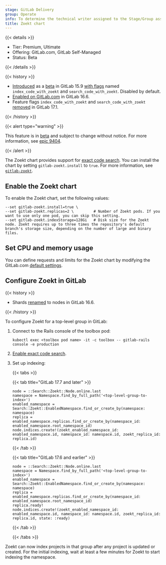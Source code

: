 ```yaml
---
stage: GitLab Delivery
group: Operate
info: To determine the technical writer assigned to the Stage/Group associated with this page, see https://handbook.gitlab.com/handbook/product/ux/technical-writing/#assignments
title: Zoekt chart
---
```


{{< details >}}

- Tier: Premium, Ultimate
- Offering: GitLab.com, GitLab Self-Managed
- Status: Beta

{{< /details >}}

{{< history >}}

- [Introduced](https://gitlab.com/gitlab-org/gitlab/-/merge_requests/105049) as a [beta](https://docs.gitlab.com/policy/development_stages_support/#beta) in GitLab 15.9 [with flags](https://docs.gitlab.com/administration/feature_flags/) named `index_code_with_zoekt` and `search_code_with_zoekt`. Disabled by default.
- [Enabled on GitLab.com](https://gitlab.com/gitlab-org/gitlab/-/issues/388519) in GitLab 16.6.
- Feature flags `index_code_with_zoekt` and `search_code_with_zoekt` [removed](https://gitlab.com/gitlab-org/gitlab/-/merge_requests/148378) in GitLab 17.1.

{{< /history >}}

{{< alert type="warning" >}}

This feature is in [beta](https://docs.gitlab.com/policy/development_stages_support/#beta) and subject to change without notice.
For more information, see [epic 9404](https://gitlab.com/groups/gitlab-org/-/epics/9404).

{{< /alert >}}

The Zoekt chart provides support for
[exact code search](https://docs.gitlab.com/user/search/exact_code_search/).
You can install the chart by setting `gitlab-zoekt.install` to `true`.
For more information, see [`gitlab-zoekt`](https://gitlab.com/gitlab-org/cloud-native/charts/gitlab-zoekt).

## Enable the Zoekt chart

To enable the Zoekt chart, set the following values:

```shell
--set gitlab-zoekt.install=true \
--set gitlab-zoekt.replicas=2 \         # Number of Zoekt pods. If you want to use only one pod, you can skip this setting.
--set gitlab-zoekt.indexStorage=128Gi   # Disk size for the Zoekt node. Zoekt requires up to three times the repository's default branch's storage size, depending on the number of large and binary files.
```

## Set CPU and memory usage

You can define requests and limits for the Zoekt chart by modifying the GitLab.com [default settings](https://gitlab.com/gitlab-com/gl-infra/k8s-workloads/gitlab-com/-/blob/master/releases/gitlab/values/gprd.yaml.gotmpl#L6-45).

## Configure Zoekt in GitLab

{{< history >}}

- Shards [renamed](https://gitlab.com/gitlab-org/gitlab/-/merge_requests/134717) to nodes in GitLab 16.6.

{{< /history >}}

To configure Zoekt for a top-level group in GitLab:

1. Connect to the Rails console of the toolbox pod:

   ```shell
   kubectl exec <toolbox pod name> -it -c toolbox -- gitlab-rails console -e production
   ```

1. [Enable exact code search](https://docs.gitlab.com/integration/exact_code_search/zoekt/#enable-exact-code-search).
1. Set up indexing:

   {{< tabs >}}

   {{< tab title="GitLab 17.7 and later" >}}

   ```shell
   node = ::Search::Zoekt::Node.online.last
   namespace = Namespace.find_by_full_path('<top-level-group-to-index>')
   enabled_namespace = Search::Zoekt::EnabledNamespace.find_or_create_by(namespace: namespace)
   replica = enabled_namespace.replicas.find_or_create_by(namespace_id: enabled_namespace.root_namespace_id)
   node.indices.create!(zoekt_enabled_namespace_id: enabled_namespace.id, namespace_id: namespace.id, zoekt_replica_id: replica.id)
   ```

   {{< /tab >}}

   {{< tab title="GitLab 17.6 and earlier" >}}

   ```shell
   node = ::Search::Zoekt::Node.online.last
   namespace = Namespace.find_by_full_path('<top-level-group-to-index>')
   enabled_namespace = Search::Zoekt::EnabledNamespace.find_or_create_by(namespace: namespace)
   replica = enabled_namespace.replicas.find_or_create_by(namespace_id: enabled_namespace.root_namespace_id)
   replica.ready!
   node.indices.create!(zoekt_enabled_namespace_id: enabled_namespace.id, namespace_id: namespace.id, zoekt_replica_id: replica.id, state: :ready)
   ```

      {{< /tab >}}

   {{< /tabs >}}

Zoekt can now index projects in that group after any project is updated or created. For the initial indexing, wait at least a few minutes for Zoekt to start indexing the namespace.
